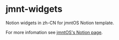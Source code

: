 # jmnt-widgets
Notion widgets in zh-CN for jmntOS Notion template.

For more infomation see [jmntOS's Notion page](https://ljm12914.notion.site/jmntOS-849212e8d4734fc2984df6cc1b5a7ab2).
